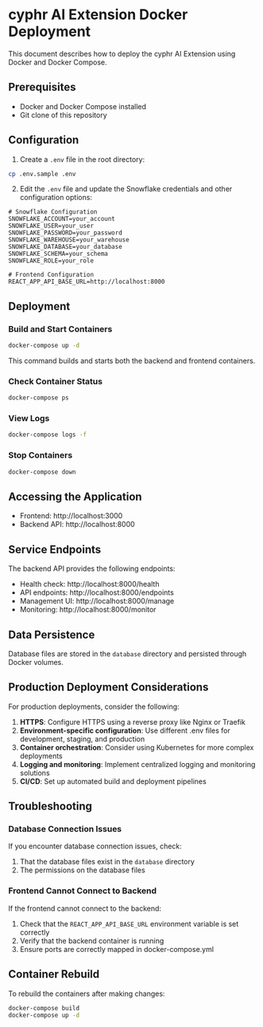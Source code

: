 # cyphr AI Extension Docker Deployment

This document describes how to deploy the cyphr AI Extension using Docker and Docker Compose.

## Prerequisites

- Docker and Docker Compose installed
- Git clone of this repository

## Configuration

1. Create a `.env` file in the root directory:

```bash
cp .env.sample .env
```

2. Edit the `.env` file and update the Snowflake credentials and other configuration options:

```
# Snowflake Configuration
SNOWFLAKE_ACCOUNT=your_account
SNOWFLAKE_USER=your_user
SNOWFLAKE_PASSWORD=your_password
SNOWFLAKE_WAREHOUSE=your_warehouse
SNOWFLAKE_DATABASE=your_database
SNOWFLAKE_SCHEMA=your_schema
SNOWFLAKE_ROLE=your_role

# Frontend Configuration
REACT_APP_API_BASE_URL=http://localhost:8000
```

## Deployment

### Build and Start Containers

```bash
docker-compose up -d
```

This command builds and starts both the backend and frontend containers.

### Check Container Status

```bash
docker-compose ps
```

### View Logs

```bash
docker-compose logs -f
```

### Stop Containers

```bash
docker-compose down
```

## Accessing the Application

- Frontend: http://localhost:3000
- Backend API: http://localhost:8000

## Service Endpoints

The backend API provides the following endpoints:

- Health check: http://localhost:8000/health
- API endpoints: http://localhost:8000/endpoints
- Management UI: http://localhost:8000/manage
- Monitoring: http://localhost:8000/monitor

## Data Persistence

Database files are stored in the `database` directory and persisted through Docker volumes.

## Production Deployment Considerations

For production deployments, consider the following:

1. **HTTPS**: Configure HTTPS using a reverse proxy like Nginx or Traefik
2. **Environment-specific configuration**: Use different .env files for development, staging, and production
3. **Container orchestration**: Consider using Kubernetes for more complex deployments
4. **Logging and monitoring**: Implement centralized logging and monitoring solutions
5. **CI/CD**: Set up automated build and deployment pipelines

## Troubleshooting

### Database Connection Issues

If you encounter database connection issues, check:

1. That the database files exist in the `database` directory
2. The permissions on the database files

### Frontend Cannot Connect to Backend

If the frontend cannot connect to the backend:

1. Check that the `REACT_APP_API_BASE_URL` environment variable is set correctly
2. Verify that the backend container is running
3. Ensure ports are correctly mapped in docker-compose.yml

## Container Rebuild

To rebuild the containers after making changes:

```bash
docker-compose build
docker-compose up -d
```